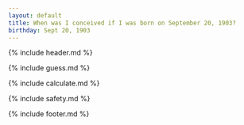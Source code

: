 ```yaml
---
layout: default
title: When was I conceived if I was born on September 20, 1903?
birthday: Sept 20, 1903
---
```


{% include header.md %}

{% include guess.md %}

{% include calculate.md %}

{% include safety.md %}

{% include footer.md %}



